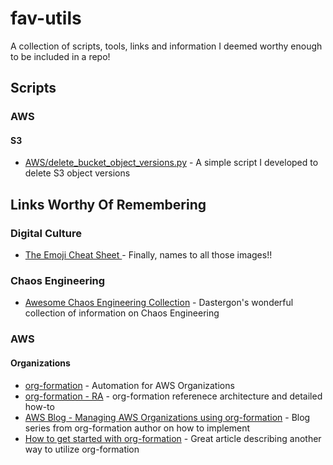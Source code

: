 # fav-utils
A collection of scripts, tools, links and information I deemed worthy enough to be included in a repo!

## Scripts
### AWS
#### S3
- [AWS/delete_bucket_object_versions.py](https://github.com/sohailbhamani/fav-utils/blob/main/AWS/delete_bucket_object_versions.py) - A simple script I developed to delete S3 object versions
## Links Worthy Of Remembering
### Digital Culture
- [The Emoji Cheat Sheet ](https://github.com/ikatyang/emoji-cheat-sheet) - Finally, names to all those images!!
### Chaos Engineering
- [Awesome Chaos Engineering Collection](https://github.com/dastergon/awesome-chaos-engineering) - Dastergon's wonderful collection of information on Chaos Engineering
### AWS
#### Organizations
- [org-formation](https://github.com/org-formation/org-formation-cli) - Automation for AWS Organizations
- [org-formation - RA](https://github.com/org-formation/org-formation-reference) - org-formation referenece architecture and detailed how-to
- [AWS Blog - Managing AWS Organizations using org-formation](https://aws.amazon.com/blogs/opensource/managing-aws-organizations-using-the-open-source-org-formation-tool-part-1/) - Blog series from org-formation author on how to implement
- [How to get started with org-formation](https://bahr.dev/2022/02/07/org-formation/) - Great article describing another way to utilize org-formation

